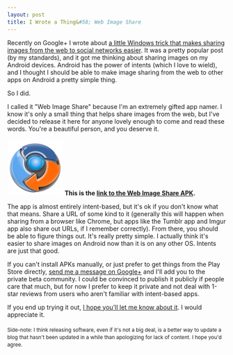 ```yaml
---
layout: post
title: I Wrote a Thing&#58; Web Image Share
---
```

Recently on Google+ I wrote about [a little Windows trick that makes sharing images from the web to social networks easier](https://plus.google.com/104570711580136846518/posts/Fi3Yx7Wtytk). It was a pretty popular post (by my standards), and it got me thinking about sharing images on my Android devices. Android has the power of intents (which I love to wield), and I thought I should be able to make image sharing from the web to other apps on Android a pretty simple thing.

So I did.

I called it "Web Image Share" because I'm an extremely gifted app namer. I know it's only a small thing that helps share images from the web, but I've decided to release it here for anyone lovely enough to come and read these words. You're a beautiful person, and you deserve it.
<br /><br />
<a href="http://goo.gl/MVJoW"><img src="/img/webimageshareicon.png" class="centered" title="Web Image Share"/></a>
**This is the [link to the Web Image Share APK](http://goo.gl/MVJoW).**

The app is almost entirely intent-based, but it's ok if you don't know what that means. Share a URL of some kind to it (generally this will happen when sharing from a browser like Chrome, but apps like the Tumblr app and Imgur app also share out URLs, if I remember correctly). From there, you should be able to figure things out. It's really pretty simple. I actually think it's easier to share images on Android now than it is on any other OS. Intents are just that good.

If you can't install APKs manually, or just prefer to get things from the Play Store directly, [send me a message on Google+](https://plus.google.com/104570711580136846518/posts) and I'll add you to the private beta community. I could be convinced to publish it publicly if people care that much, but for now I prefer to keep it private and not deal with 1-star reviews from users who aren't familiar with intent-based apps.

If you end up trying it out, [I hope you'll let me know about it](https://plus.google.com/104570711580136846518/posts). I would appreciate it.
<br /><br />
<small>Side-note: I think releasing software, even if it's not a big deal, is a better way to update a blog that hasn't been updated in a while than apologizing for lack of content. I hope you'd agree.</small>